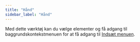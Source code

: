 ```yaml
---
title: "Hånd"
sidebar_label: "Hånd"
---
```



Med dette værktøj kan du vælge elementer og få adgang til baggrundskontekstmenuen for at få adgang til [Indsæt menuen](../insert).

